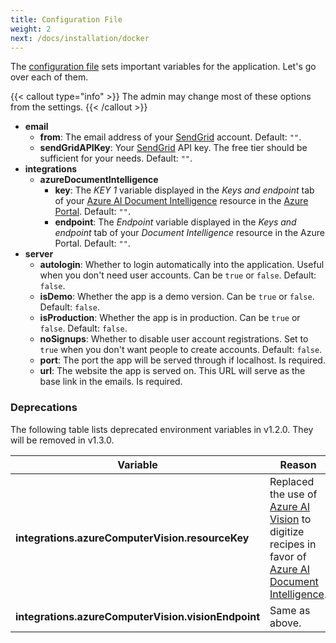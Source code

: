```yaml
---
title: Configuration File
weight: 2
next: /docs/installation/docker
---
```


The [configuration file](https://github.com/reaper47/recipya/blob/main/deploy/config.example.json)
sets important variables for the application. Let's go over each of them. 

{{< callout type="info" >}}
The admin may change most of these options from the settings.
{{< /callout >}}

- **email**
  - **from**: The email address of your [SendGrid](https://sendgrid.com/) account. Default: `""`.
  - **sendGridAPIKey**: Your [SendGrid](https://app.sendgrid.com/settings/api_keys) API key. The free tier should be sufficient for your needs. Default: `""`.
- **integrations**
  - **azureDocumentIntelligence**
    - **key**: The *KEY 1* variable displayed in the *Keys and endpoint* tab of your [Azure AI Document Intelligence](https://azure.microsoft.com/en-us/products/ai-services/ai-document-intelligence) resource in the [Azure Portal](https://portal.azure.com/#home). Default: `""`.
    - **endpoint**: The *Endpoint* variable displayed in the *Keys and endpoint* tab of your *Document Intelligence* resource in the Azure Portal. Default: `""`.
- **server** 
  - **autologin**: Whether to login automatically into the application. Useful when you don't need user accounts. Can be `true` or `false`. Default: `false`.
  - **isDemo**: Whether the app is a demo version. Can be `true` or `false`. Default: `false`.
  - **isProduction**: Whether the app is in production. Can be `true` or `false`. Default: `false`.
  - **noSignups**: Whether to disable user account registrations. Set to `true` when you don't want people to create accounts. Default: `false`.
  - **port**: The port the app will be served through if localhost. Is required.
  - **url**: The website the app is served on. This URL will serve as the base link in the emails. Is required.

### Deprecations

The following table lists deprecated environment variables in v1.2.0. They will be removed in v1.3.0.

| Variable                                            | Reason                                                                                                                                                                                                                                                     |
|-----------------------------------------------------|------------------------------------------------------------------------------------------------------------------------------------------------------------------------------------------------------------------------------------------------------------|
| **integrations.azureComputerVision.resourceKey**    | Replaced the use of [Azure AI Vision](https://azure.microsoft.com/en-us/products/ai-services/ai-vision) to digitize recipes in favor of [Azure AI Document Intelligence](https://azure.microsoft.com/en-us/products/ai-services/ai-document-intelligence). |
| **integrations.azureComputerVision.visionEndpoint** | Same as above.                                                                                                                                                                                                                                             |                                                                                                                                                                                                                                      |
